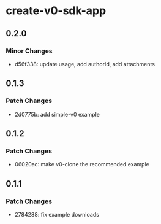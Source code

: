# create-v0-sdk-app

## 0.2.0

### Minor Changes

- d56f338: update usage, add authorId, add attachments

## 0.1.3

### Patch Changes

- 2d0775b: add simple-v0 example

## 0.1.2

### Patch Changes

- 06020ac: make v0-clone the recommended example

## 0.1.1

### Patch Changes

- 2784288: fix example downloads
